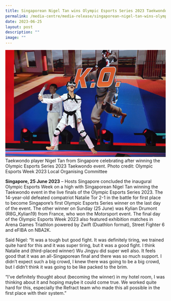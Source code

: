 ```yaml
---
title: Singaporean Nigel Tan wins Olympic Esports Series 2023 Taekwondo event
permalink: /media-centre/media-release/singaporean-nigel-tan-wins-olympic-esports-series-2023-taekwondo-event/
date: 2023-06-25
layout: post
description: ""
image: ""
---
```

![oes-taekwondo-finals](/images/Media%20Centre/Media%20Release/2023/June/OEW%202023/25%20june%20oew%202023%20taekwondo%20finals.JPG)
Taekwondo player Nigel Tan from Singapore celebrating after winning the Olympic Esports Series 2023 Taekwondo event. Photo credit: Olympic Esports Week 2023 Local Organising Committee

**Singapore, 25 June 2023** – Hosts Singapore concluded the inaugural Olympic Esports Week on a high with Singaporean Nigel Tan winning the Taekwondo event in the live finals of the Olympic Esports Series 2023. The 14-year-old defeated compatriot Natalie Tor 2-1 in the battle for first place to become Singapore’s first Olympic Esports Series winner on the last day of the event. The other winner on Sunday (25 June) was Kylian Drumont (R8G_Kylian19) from France, who won the Motorsport event. The final day of the Olympic Esports Week 2023 also featured exhibition matches in Arena Games Triathlon powered by Zwift (Duathlon format), Street Fighter 6 and eFIBA on NBA2K. 

Said Nigel: “It was a tough but good fight. It was definitely tiring, we trained quite hard for this and it was super tiring, but it was a good fight. I think Natalie and (third-placed winner) Wu Jingyu did super well also. It feels good that it was an all-Singaporean final and there was so much support. I didn’t expect such a big crowd, I knew there was going to be a big crowd, but I didn’t think it was going to be like packed to the brim. 

“I've definitely thought about (becoming the winner) in my hotel room, I was thinking about it and hoping maybe it could come true. We worked quite hard for this, especially the Refract team who made this all possible in the first place with their system.”
